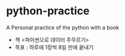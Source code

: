 # python-practice
A Personal practice of the python with a book<br/>
* 책 <파이썬으로 데이터 주무르기>
* 목표 : 하루에 1장씩 8일 만에 끝내기
